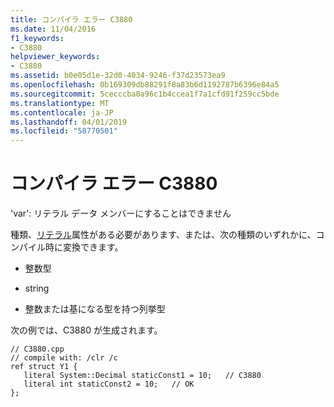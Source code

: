```yaml
---
title: コンパイラ エラー C3880
ms.date: 11/04/2016
f1_keywords:
- C3880
helpviewer_keywords:
- C3880
ms.assetid: b0e05d1e-32d0-4034-9246-f37d23573ea9
ms.openlocfilehash: 0b169309db88291f8a83b6d1192787b6396e84a5
ms.sourcegitcommit: 5cecccba0a96c1b4ccea1f7a1cfd91f259cc5bde
ms.translationtype: MT
ms.contentlocale: ja-JP
ms.lasthandoff: 04/01/2019
ms.locfileid: "58770501"
---
```

# <a name="compiler-error-c3880"></a>コンパイラ エラー C3880

'var': リテラル データ メンバーにすることはできません

種類、[リテラル](../../extensions/literal-cpp-component-extensions.md)属性がある必要があります、または、次の種類のいずれかに、コンパイル時に変換できます。

- 整数型

- string

- 整数または基になる型を持つ列挙型

次の例では、C3880 が生成されます。

```
// C3880.cpp
// compile with: /clr /c
ref struct Y1 {
   literal System::Decimal staticConst1 = 10;   // C3880
   literal int staticConst2 = 10;   // OK
};
```
